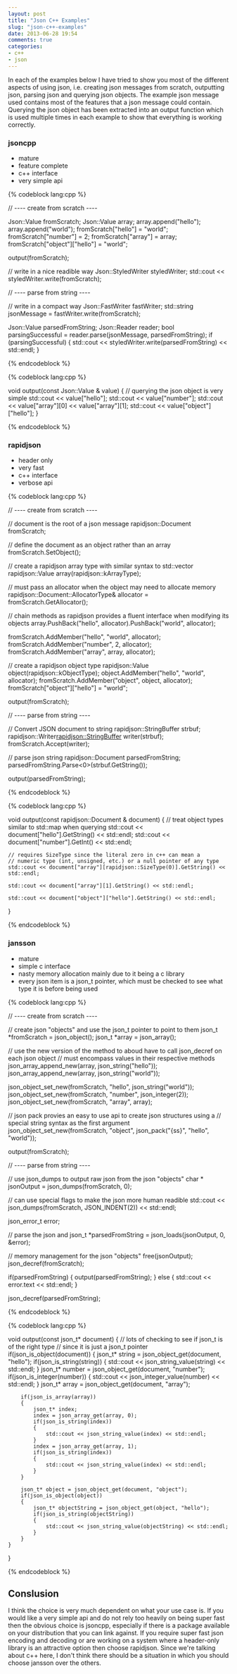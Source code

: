 ```yaml
---
layout: post
title: "Json C++ Examples"
slug: "json-c++-examples"
date: 2013-06-28 19:54
comments: true
categories:
- c++
- json
---
```


In each of the examples below I have tried to show you most of the different aspects of using json, i.e. creating json messages from scratch, outputting json, parsing json and querying json objects. The example json message used contains most of the features that a json message could contain. Querying the json object has been extracted into an output function which is used multiple times in each example to show that everything is working correctly.

<!-- more -->

### jsoncpp

- mature
- feature complete
- c++ interface
- very simple api

{% codeblock lang:cpp %}

// ---- create from scratch ----

Json::Value fromScratch;
Json::Value array;
array.append("hello");
array.append("world");
fromScratch["hello"] = "world";
fromScratch["number"] = 2;
fromScratch["array"] = array;
fromScratch["object"]["hello"] = "world";

output(fromScratch);

// write in a nice readible way
Json::StyledWriter styledWriter;
std::cout << styledWriter.write(fromScratch);

// ---- parse from string ----

// write in a compact way
Json::FastWriter fastWriter;
std::string jsonMessage = fastWriter.write(fromScratch);

Json::Value parsedFromString;
Json::Reader reader;
bool parsingSuccessful = reader.parse(jsonMessage, parsedFromString);
if (parsingSuccessful)
{
    std::cout << styledWriter.write(parsedFromString) << std::endl;
}

{% endcodeblock %}

{% codeblock lang:cpp %}

void output(const Json::Value & value)
{
    // querying the json object is very simple
    std::cout << value["hello"];
    std::cout << value["number"];
    std::cout << value["array"][0] << value["array"][1];
    std::cout << value["object"]["hello"];
}

{% endcodeblock %}

### rapidjson

- header only
- very fast
- c++ interface
- verbose api

{% codeblock lang:cpp %}

// ---- create from scratch ----

// document is the root of a json message
rapidjson::Document fromScratch;

// define the document as an object rather than an array
fromScratch.SetObject();

// create a rapidjson array type with similar syntax to std::vector
rapidjson::Value array(rapidjson::kArrayType);

// must pass an allocator when the object may need to allocate memory
rapidjson::Document::AllocatorType& allocator = fromScratch.GetAllocator();

// chain methods as rapidjson provides a fluent interface when modifying its objects
array.PushBack("hello", allocator).PushBack("world", allocator);

fromScratch.AddMember("hello", "world", allocator);
fromScratch.AddMember("number", 2, allocator);
fromScratch.AddMember("array", array, allocator);

// create a rapidjson object type
rapidjson::Value object(rapidjson::kObjectType);
object.AddMember("hello", "world", allocator);
fromScratch.AddMember("object", object, allocator);
fromScratch["object"]["hello"] = "world";

output(fromScratch);

// ---- parse from string ----

// Convert JSON document to string
rapidjson::StringBuffer strbuf;
rapidjson::Writer<rapidjson::StringBuffer> writer(strbuf);
fromScratch.Accept(writer);

// parse json string
rapidjson::Document parsedFromString;
parsedFromString.Parse<0>(strbuf.GetString());

output(parsedFromString);

{% endcodeblock %}

{% codeblock lang:cpp %}

void output(const rapidjson::Document & document)
{
    // treat object types similar to std::map when querying
    std::cout << document["hello"].GetString() << std::endl;
    std::cout << document["number"].GetInt() << std::endl;

    // requires SizeType since the literal zero in c++ can mean a
    // numeric type (int, unsigned, etc.) or a null pointer of any type
    std::cout << document["array"][rapidjson::SizeType(0)].GetString() << std::endl;

    std::cout << document["array"][1].GetString() << std::endl;

    std::cout << document["object"]["hello"].GetString() << std::endl;
}

{% endcodeblock %}

### jansson

- mature
- simple c interface
- nasty memory allocation mainly due to it being a c library
- every json item is a json\_t pointer, which must be checked to see what type it is before being used

{% codeblock lang:cpp %}

// ---- create from scratch ----

// create json "objects" and use the json_t pointer to point to them
json_t *fromScratch = json_object();
json_t *array = json_array();

// use the new version of the method to aboud have to call json_decref on each json object
// must encompass values in their respective methods
json_array_append_new(array, json_string("hello"));
json_array_append_new(array, json_string("world"));

json_object_set_new(fromScratch, "hello", json_string("world"));
json_object_set_new(fromScratch, "number", json_integer(2));
json_object_set_new(fromScratch, "array", array);

// json pack provies an easy to use api to create json structures using a
// special string syntax as the first argument
json_object_set_new(fromScratch, "object", json_pack("{ss}", "hello", "world"));

output(fromScratch);

// ---- parse from string ----

// use json_dumps to output raw json from the json "objects"
char * jsonOutput = json_dumps(fromScratch, 0);

// can use special flags to make the json more human readible
std::cout << json_dumps(fromScratch, JSON_INDENT(2)) << std::endl;

json_error_t error;

// parse the json and
json_t *parsedFromString = json_loads(jsonOutput, 0, &error);

// memory management for the json "objects"
free(jsonOutput);
json_decref(fromScratch);

if(parsedFromString)
{
    output(parsedFromString);
}
else
{
    std::cout << error.text << std::endl;
}

json_decref(parsedFromString);

{% endcodeblock %}

{% codeblock lang:cpp %}

void output(const json_t* document)
{
    // lots of checking to see if json_t is of the right type
    // since it is just a json_t pointer
    if(json_is_object(document))
    {
        json_t* string = json_object_get(document, "hello");
        if(json_is_string(string))
        {
            std::cout << json_string_value(string) << std::endl;
        }
        json_t* number = json_object_get(document, "number");
        if(json_is_integer(number))
        {
            std::cout << json_integer_value(number) << std::endl;
        }
        json_t* array = json_object_get(document, "array");

        if(json_is_array(array))
        {
            json_t* index;
            index = json_array_get(array, 0);
            if(json_is_string(index))
            {
                std::cout << json_string_value(index) << std::endl;
            }
            index = json_array_get(array, 1);
            if(json_is_string(index))
            {
                std::cout << json_string_value(index) << std::endl;
            }
        }

        json_t* object = json_object_get(document, "object");
        if(json_is_object(object))
        {
            json_t* objectString = json_object_get(object, "hello");
            if(json_is_string(objectString))
            {
                std::cout << json_string_value(objectString) << std::endl;
            }
        }
    }
}

{% endcodeblock %}

Conslusion
----------

I think the choice is very much dependent on what your use case is. If you would like a very simple api and do not rely too heavily on being super fast then the obvious choice is jsoncpp, especially if there is a package available on your distribution that you can link against. If you require super fast json encoding and decoding or are working on a system where a header-only library is an attractive option then choose rapidjson. Since we're talking about c++ here, I don't think there should be a situation in which you should choose jansson over the others.
